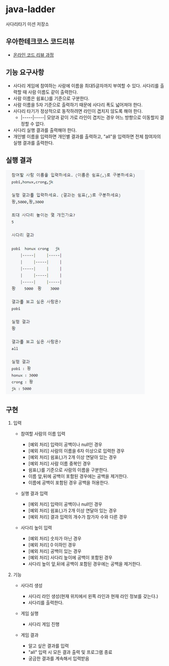 # java-ladder
사다리타기 미션 저장소

## 우아한테크코스 코드리뷰
* [온라인 코드 리뷰 과정](https://github.com/woowacourse/woowacourse-docs/blob/master/maincourse/README.md)

## 기능 요구사항
- 사다리 게임에 참여하는 사람에 이름을 최대5글자까지 부여할 수 있다. 사다리를 출력할 때 사람 이름도 같이 출력한다.
- 사람 이름은 쉼표(,)를 기준으로 구분한다.
- 사람 이름을 5자 기준으로 출력하기 때문에 사다리 폭도 넓어져야 한다.
- 사다리 타기가 정상적으로 동작하려면 라인이 겹치지 않도록 해야 한다.
    - |-----|-----| 모양과 같이 가로 라인이 겹치는 경우 어느 방향으로 이동할지 결정할 수 없다.
- 사다리 실행 결과를 출력해야 한다.
- 개인별 이름을 입력하면 개인별 결과를 출력하고, "all"을 입력하면 전체 참여자의 실행 결과를 출력한다.

## 실행 결과
![java-ladder](./java-ladder.JPG)

## 구현

1. 입력
    
    - 참여할 사람의 이름 입력
      - [예외 처리] 입력이 공백이나 null인 경우
      - [예외 처리] 사람의 이름을 6자 이상으로 입력한 경우
      - [예외 처리] 쉼표(,)가 2개 이상 연달아 있는 경우
      - [예외 처리] 사람 이름 중복인 경우
      - 쉼표(,)를 기준으로 사람의 이름을 구분한다.
      - 이름 앞,뒤에 공백이 포함된 경우에는 공백을 제거한다.
      - 이름에 공백이 포함된 경우 공백을 허용한다.
    
    - 실행 결과 입력
      - [예외 처리] 입력이 공백이나 null인 경우
      - [예외 처리] 쉼표(,)가 2개 이상 연달아 있는 경우
      - [예외 처리] 결과 입력의 개수가 참가자 수와 다른 경우
    
    - 사다리 높이 입력
      - [예외 처리] 숫자가 아닌 경우
      - [예외 처리] 0 이하인 경우
      - [예외 처리] 공백이 있는 경우
      - [예외 처리] 사다리 높이에 공백이 포함된 경우
      - 사다리 높이 앞,뒤에 공백이 포함된 경우에는 공백을 제거한다.

2. 기능
    
    - 사다리 생성
      - 사다리 라인 생성(현재 위치에서 왼쪽 라인과 현재 라인 정보를 갖는다.)
      - 사다리를 출력한다.
    
    - 게임 실행
      - 사다리 게임 진행
    
    - 게임 결과
      - 알고 싶은 결과를 입력
      - "all" 입력 시 모든 결과 출력 및 프로그램 종료
      - 궁금한 결과를 계속해서 입력받음